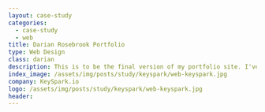 ```yaml
---
layout: case-study
categories:
  - case-study
  - web
title: Darian Rosebrook Portfolio
type: Web Design
class: darian
description: This is to be the final version of my portfolio site. I've rebranded and updated my logo and other imagery to provide a more professional feel. 
index_image: /assets/img/posts/study/keyspark/web-keyspark.jpg
company: KeySpark.io
logo: /assets/img/posts/study/keyspark/web-keyspark.jpg
header:
---
```

